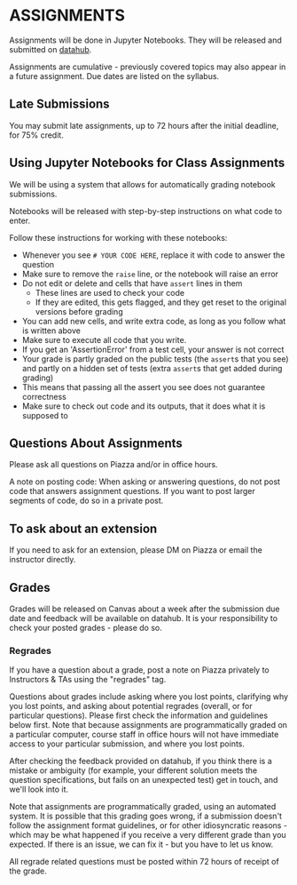 # ASSIGNMENTS

Assignments will be done in Jupyter Notebooks. They will be released and submitted on [datahub](http://datahub.ucsd.edu).

Assignments are cumulative - previously covered topics may also appear in a future assignment. Due dates are listed on the syllabus.

## Late Submissions

You may submit late assignments, up to 72 hours after the initial deadline, for 75% credit.

## Using Jupyter Notebooks for Class Assignments

We will be using a system that allows for automatically grading notebook submissions.

Notebooks will be released with step-by-step instructions on what code to enter.

Follow these instructions for working with these notebooks:

- Whenever you see `# YOUR CODE HERE`, replace it with code to answer the question
- Make sure to remove the `raise` line, or the notebook will raise an error
- Do not edit or delete and cells that have `assert` lines in them
  - These lines are used to check your code
  - If they are edited, this gets flagged, and they get reset to the original versions before grading
- You can add new cells, and write extra code, as long as you follow what is written above
- Make sure to execute all code that you write.
- If you get an 'AssertionError' from a test cell, your answer is not correct
- Your grade is partly graded on the public tests (the `assert`s that you see) and partly on a hidden set of tests (extra `assert`s that get added during grading)
- This means that passing all the assert you see does not guarantee correctness
- Make sure to check out code and its outputs, that it does what it is supposed to

## Questions About Assignments

Please ask all questions on Piazza and/or in office hours. 

A note on posting code: When asking or answering questions, do not post code that answers assignment questions. If you want to post larger segments of code, do so in a private post.

## To ask about an extension

If you need to ask for an extension, please DM on Piazza or email the instructor directly.

## Grades

Grades will be released on Canvas about a week after the submission due date and feedback will be available on datahub. It is your responsibility to check your posted grades - please do so.

### Regrades

If you have a question about a grade, post a note on Piazza privately to Instructors & TAs using the "regrades" tag.

Questions about grades include asking where you lost points, clarifying why you lost points, and asking about potential regrades (overall, or for particular questions). Please first check the information and guidelines below first. Note that because assignments are programmatically graded on a particular computer, course staff in office hours will not have immediate access to your particular submission, and where you lost points.

After checking the feedback provided on datahub, if you think there is a mistake or ambiguity (for example, your different solution meets the question specifications, but fails on an unexpected test) get in touch, and we'll look into it.

Note that assignments are programmatically graded, using an automated system. It is possible that this grading goes wrong, if a submission doesn't follow the assignment format guidelines, or for other idiosyncratic reasons - which may be what happened if you receive a very different grade than you expected. If there is an issue, we can fix it - but you have to let us know.

All regrade related questions must be posted within 72 hours of receipt of the grade.